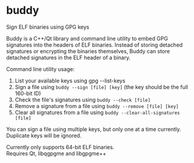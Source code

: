 # buddy
Sign ELF binaries using GPG keys  

Buddy is a C++/Qt library and command line utility to embed GPG signatures into the headers of ELF binaries. 
Instead of storing detached signatures or encrypting the binaries themselves, Buddy can store detached signatures in the ELF header of a binary.  

Command line utility usage:  
1. List your available keys using gpg --list-keys  
2. Sign a file using `buddy --sign [file] [key]` (the key should be the full 160-bit ID)  
3. Check the file's signatures using `buddy --check [file]`  
4. Remove a signature from a file using `buddy --remove [file] [key]`  
5. Clear all signatures from a file using `buddy --clear-all-signatures [file]` 

You can sign a file using multiple keys, but only one at a time currently. Duplicate keys will be ignored.  

Currently only supports 64-bit ELF binaries.  
Requires Qt, libqgpgme and libgpgme++  
